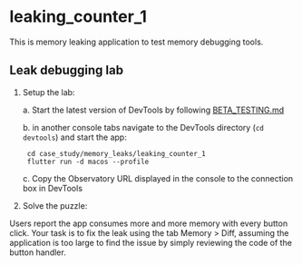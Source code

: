 <!--
Copyright 2025 The Flutter Authors
Use of this source code is governed by a BSD-style license that can be
found in the LICENSE file or at https://developers.google.com/open-source/licenses/bsd.
-->
# leaking_counter_1

This is memory leaking application to test memory debugging tools.

## Leak debugging lab

1. Setup the lab:

    a. Start the latest version of DevTools by following [BETA_TESTING.md](https://github.com/polina-c/devtools/blob/master/BETA_TESTING.md)

    b. in another console tabs navigate to the DevTools directory (`cd devtools`) and start the app:

        cd case_study/memory_leaks/leaking_counter_1
        flutter run -d macos --profile
        

    c. Copy the Observatory URL displayed in the console to the connection box in DevTools

2. Solve the puzzle:

Users report the app consumes more and more memory with every button click.
Your task is to fix the leak using the tab Memory > Diff, assuming the application is too large to find the issue by
simply reviewing the code of the button handler.
